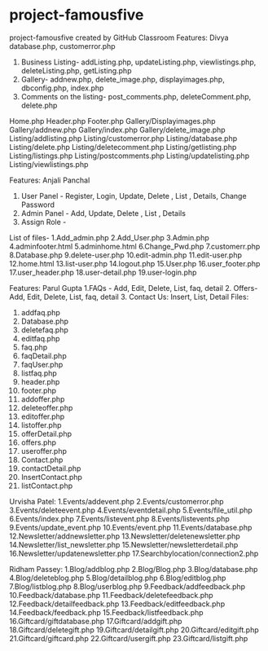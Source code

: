 # project-famousfive
project-famousfive created by GitHub Classroom
Features: Divya
database.php, customerror.php
1. Business Listing- addListing.php, updateListing.php, viewlistings.php, deleteListing.php, getListing.php
2. Gallery- addnew.php, delete_image.php, displayimages.php, dbconfig.php, index.php
3. Comments on the listing- post_comments.php, deleteComment.php, delete.php

Home.php
Header.php
Footer.php
Gallery/Displayimages.php
Gallery/addnew.php
Gallery/index.php
Gallery/delete_image.php
Listing/addlisting.php
Listing/customerror.php
Listing/database.php
Listing/delete.php
Listing/deletecomment.php
Listing/getlisting.php
Listing/listings.php
Listing/postcomments.php
Listing/updatelisting.php
Listing/viewlistings.php


Features: Anjali Panchal
1. User Panel - Register, Login, Update, Delete , List , Details, Change Password
2. Admin Panel - Add, Update, Delete , List , Details
3. Assign Role -

List of files-
1.Add_admin.php
2.Add_User.php
3.Admin.php
4.adminfooter.html
5.adminhome.html
6.Change_Pwd.php
7.customerr.php
8.Database.php
9.delete-user.php
10.edit-admin.php
11.edit-user.php
12.home.html
13.list-user.php
14.logout.php
15.User.php
16.user_footer.php
17.user_header.php
18.user-detail.php
19.user-login.php

Features: Parul Gupta
1.FAQs - Add, Edit, Delete, List, faq, detail
2. Offers- Add, Edit, Delete, List, faq, detail
3. Contact Us: Insert, List, Detail
Files:
1. addfaq.php
2. Database.php
3. deletefaq.php
4. editfaq.php
5. faq.php
6. faqDetail.php
7. faqUser.php
8. listfaq.php
9. header.php
10. footer.php
11. addoffer.php
12. deleteoffer.php
13. editoffer.php
14. listoffer.php
15. offerDetail.php
16. offers.php
17. useroffer.php
18. Contact.php
19. contactDetail.php
20. InsertContact.php
21. listContact.php

Urvisha Patel:
1.Events/addevent.php
2.Events/customerror.php
3.Events/deleteevent.php
4.Events/eventdetail.php
5.Events/file_util.php
6.Events/index.php
7.Events/listevent.php
8.Events/listevents.php
9.Events/update_event.php
10.Events/event.php
11.Events/database.php
12.Newsletter/addnewsletter.php
13.Newsletter/deletenewsletter.php
14.Newsletter/list_newsletter.php
15.Newsletter/newsletterdetail.php
16.Newsletter/updatenewsletter.php
17.Searchbylocation/connection2.php

Ridham Passey:
1.Blog/addblog.php
2.Blog/Blog.php
3.Blog/database.php
4.Blog/deleteblog.php
5.Blog/detailblog.php
6.Blog/editblog.php
7.Blog/listblog.php
8.Blog/userblog.php
9.Feedback/addfeedback.php
10.Feedback/database.php
11.Feedback/deletefeedback.php
12.Feedback/detailfeedback.php
13.Feedback/editfeedback.php
14.Feedback/feedback.php
15.Feedback/listfeedback.php
16.Giftcard/giftdatabase.php
17.Giftcard/addgift.php
18.Giftcard/deletegift.php
19.Giftcard/detailgift.php
20.Giftcard/editgift.php
21.Giftcard/giftcard.php
22.Giftcard/usergift.php
23.Giftcard/listgift.php

